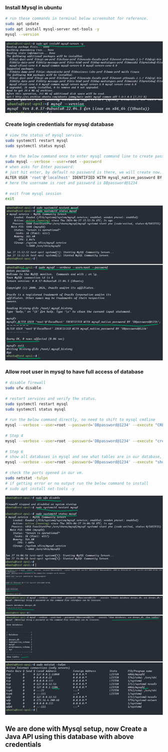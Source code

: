### Install Mysql in ubuntu
```bash
# run these commands in terminal below screenshot for reference.
sudo apt update
sudo apt install mysql-server net-tools -y
mysql --version
```

![mysql-001](img/mysql-001.png)
![mysql-002](img/mysql-002.png)

### Create login credentials for mysql database

```bash
# view the status of mysql service.
sudo systemctl restart mysql
sudo systemctl status mysql

# Run the below command once to enter mysql command line to create password for our database.
sudo mysql --verbose --user=root --password
# when asks for Enter password: 
# just hit enter, by default no password is there, we will create now.
ALTER USER 'root'@'localhost' IDENTIFIED WITH mysql_native_password BY 'DBpassword@1234';
# here the username is root and password is DBpassword@1234

# exit from mysql session
exit
```

![mysql-003](img/mysql-003.png)
![mysql-004](img/mysql-004.png)

### Allow root user in mysql to have full access of database

```bash
# disable firewall 
sudo ufw disable

# restart services and verify the status.
sudo systemctl restart mysql
sudo systemctl status mysql

# run the below command directly, no need to shift to mysql cmdline
mysql --verbose --user=root --password='DBpassword@1234' --execute "CREATE USER 'root'@'%' IDENTIFIED BY 'DBpassword@1234'; GRANT ALL PRIVILEGES ON *.* TO 'root'@'%' WITH GRANT OPTION; FLUSH PRIVILEGES;"

# Step 4
mysql --verbose --user=root --password='DBpassword@1234' --execute "create database devops_db; use devops_db;"

# Step 6
# show all databases in mysql and see what tables are in our database, currently it should be empty.
mysql --verbose --user=root --password='DBpassword@1234' --execute "show databases; use devops_db; show tables;"

# check the ports opened in our vm.
sudo netstat -tulpn
# if getting error or no output run the below command to install
# sudo apt install net-tools -y

```

![mysql-005](img/mysql-005.png)
![mysql-006](img/mysql-006.png)
![mysql-007](img/mysql-007.png)
![mysql-008](img/mysql-008.png)
![mysql-009](img/mysql-009.png)

## We are done with Mysql setup, now Create a Java API using this database with above credentials
